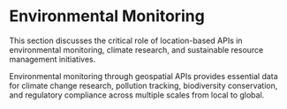 # Environmental Monitoring

This section discusses the critical role of location-based APIs in environmental monitoring, climate research, and sustainable resource management initiatives.

Environmental monitoring through geospatial APIs provides essential data for climate change research, pollution tracking, biodiversity conservation, and regulatory compliance across multiple scales from local to global.